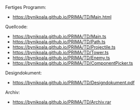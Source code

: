 Fertiges Programm:
- https://bynikoala.github.io/PRIMA/TD/Main.html

Quellcode:
- https://bynikoala.github.io/PRIMA/TD/Main.ts
- https://bynikoala.github.io/PRIMA/TD/Path.ts
- https://bynikoala.github.io/PRIMA/TD/Projectile.ts
- https://bynikoala.github.io/PRIMA/TD/Tower.ts
- https://bynikoala.github.io/PRIMA/TD/Enemy.ts
- https://bynikoala.github.io/PRIMA/TD/ComponentPicker.ts

Designdokument:
- https://bynikoala.github.io/PRIMA/TD/Designdokument.pdf

Archiv:
- https://bynikoala.github.io/PRIMA/TD/Archiv.rar
